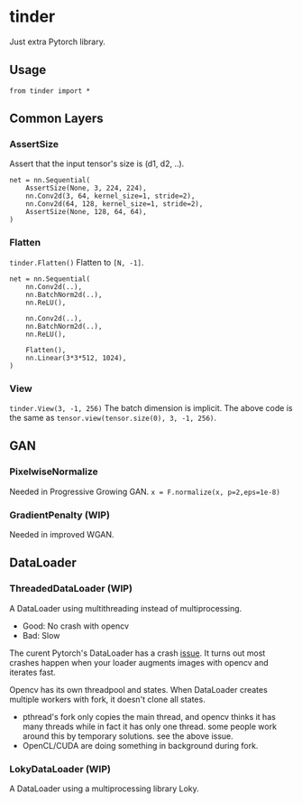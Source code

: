 # tinder

Just extra Pytorch library.

## Usage
`from tinder import *`

## Common Layers

### AssertSize
Assert that the input tensor's size is (d1, d2, ..).

```
net = nn.Sequential(
    AssertSize(None, 3, 224, 224),
    nn.Conv2d(3, 64, kernel_size=1, stride=2),
    nn.Conv2d(64, 128, kernel_size=1, stride=2),
    AssertSize(None, 128, 64, 64),
)
```


### Flatten
`tinder.Flatten()`
Flatten to `[N, -1]`.

```
net = nn.Sequential(
    nn.Conv2d(..),
    nn.BatchNorm2d(..),
    nn.ReLU(),

    nn.Conv2d(..),
    nn.BatchNorm2d(..),
    nn.ReLU(),

    Flatten(),
    nn.Linear(3*3*512, 1024),
)
```

### View
`tinder.View(3, -1, 256)`
The batch dimension is implicit.
The above code is the same as `tensor.view(tensor.size(0), 3, -1, 256)`.


## GAN
### PixelwiseNormalize
Needed in Progressive Growing GAN.
`x = F.normalize(x, p=2,eps=1e-8)`

### GradientPenalty (WIP)
Needed in improved WGAN.



## DataLoader

### ThreadedDataLoader (WIP)
A DataLoader using multithreading instead of multiprocessing.

- Good: No crash with opencv
- Bad: Slow

The curent Pytorch's DataLoader has a crash [issue](https://github.com/opencv/opencv/issues/5150).
It turns out most crashes happen when your loader augments images with opencv and iterates fast.

Opencv has its own threadpool and states. When DataLoader creates multiple workers with fork, it doesn't clone all states.
- pthread's fork only copies the main thread, and opencv thinks it has many threads while in fact it has only one thread.
  some people work around this by temporary solutions. see the above issue.
- OpenCL/CUDA are doing something in background during fork.


### LokyDataLoader (WIP)
A DataLoader using a multiprocessing library Loky.
